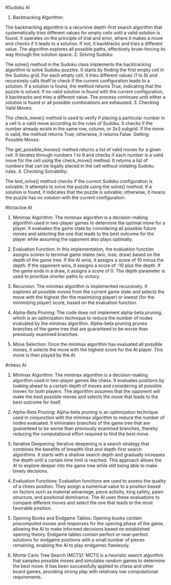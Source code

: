 #Sudoku AI 

1. Backtracking Algorithm:

The backtracking algorithm is a recursive depth-first search algorithm that systematically tries different values for empty cells until a valid solution is found.
It operates on the principle of trial and error, where it makes a move and checks if it leads to a solution. If not, it backtracks and tries a different value.
The algorithm explores all possible paths, effectively brute-forcing its way through the solution space.
2. Solving Sudoku:

The solve() method in the Sudoku class implements the backtracking algorithm to solve Sudoku puzzles.
It starts by finding the first empty cell in the Sudoku grid.
For each empty cell, it tries different values (1 to 9) and recursively calls itself to check if the current configuration leads to a solution.
If a solution is found, the method returns True, indicating that the puzzle is solved.
If no valid solution is found with the current configuration, it backtracks and tries a different value.
The process continues until either a solution is found or all possible combinations are exhausted.
3. Checking Valid Moves:

The check_move() method is used to verify if placing a particular number in a cell is a valid move according to the rules of Sudoku.
It checks if the number already exists in the same row, column, or 3x3 subgrid.
If the move is valid, the method returns True; otherwise, it returns False.
Getting Possible Moves:

The get_possible_moves() method returns a list of valid moves for a given cell.
It iterates through numbers 1 to 9 and checks if each number is a valid move for the cell using the check_move() method.
It returns a list of numbers that can be legally placed in the cell without violating Sudoku rules.
4. Checking Solvability:

The test_solve() method checks if the current Sudoku configuration is solvable.
It attempts to solve the puzzle using the solve() method.
If a solution is found, it indicates that the puzzle is solvable; otherwise, it means the puzzle has no solution with the current configuration.

#tictactoe AI 

1. Minimax Algorithm: The minimax algorithm is a decision-making algorithm used in two-player games to determine the optimal move for a player. It evaluates the game state by considering all possible future moves and selecting the one that leads to the best outcome for the player while assuming the opponent also plays optimally.

2. Evaluation Function: In this implementation, the evaluation function assigns scores to terminal game states (win, lose, draw) based on the depth of the game tree. If the AI wins, it assigns a score of 10 minus the depth. If the opponent wins, it assigns a score of -10 plus the depth. If the game ends in a draw, it assigns a score of 0. The depth parameter is used to prioritize shorter paths to victory.

3. Recursion: The minimax algorithm is implemented recursively. It explores all possible moves from the current game state and selects the move with the highest (for the maximizing player) or lowest (for the minimizing player) score, based on the evaluation function.

4. Alpha-Beta Pruning: The code does not implement alpha-beta pruning, which is an optimization technique to reduce the number of nodes evaluated by the minimax algorithm. Alpha-beta pruning prunes branches of the game tree that are guaranteed to be worse than previously examined branches.

5. Move Selection: Once the minimax algorithm has evaluated all possible moves, it selects the move with the highest score for the AI player. This move is then played by the AI.


#chess AI

1. Minimax Algorithm: The minimax algorithm is a decision-making algorithm used in two-player games like chess. It evaluates positions by looking ahead to a certain depth of moves and considering all possible moves for both players. The algorithm assumes that the opponent will make the best possible moves and selects the move that leads to the best outcome for itself.

2. Alpha-Beta Pruning: Alpha-beta pruning is an optimization technique used in conjunction with the minimax algorithm to reduce the number of nodes evaluated. It eliminates branches of the game tree that are guaranteed to be worse than previously examined branches, thereby reducing the computational effort required to find the best move.

3. Iterative Deepening: Iterative deepening is a search strategy that combines the benefits of breadth-first and depth-first search algorithms. It starts with a shallow search depth and gradually increases the depth until a certain time limit is reached. This approach allows the AI to explore deeper into the game tree while still being able to make timely decisions.

4. Evaluation Functions: Evaluation functions are used to assess the quality of a chess position. They assign a numerical value to a position based on factors such as material advantage, piece activity, king safety, pawn structure, and positional dominance. The AI uses these evaluations to compare different moves and select the one that leads to the most favorable position.

5. Opening Books and Endgame Tables: Opening books contain precomputed moves and responses for the opening phase of the game, allowing the AI to make informed decisions based on established opening theory. Endgame tables contain perfect or near-perfect solutions for endgame positions with a small number of pieces remaining, enabling the AI to play endgames flawlessly.

6. Monte Carlo Tree Search (MCTS): MCTS is a heuristic search algorithm that samples possible moves and simulates random games to determine the best move. It has been successfully applied to chess and other board games, providing strong play with relatively low computational requirements.